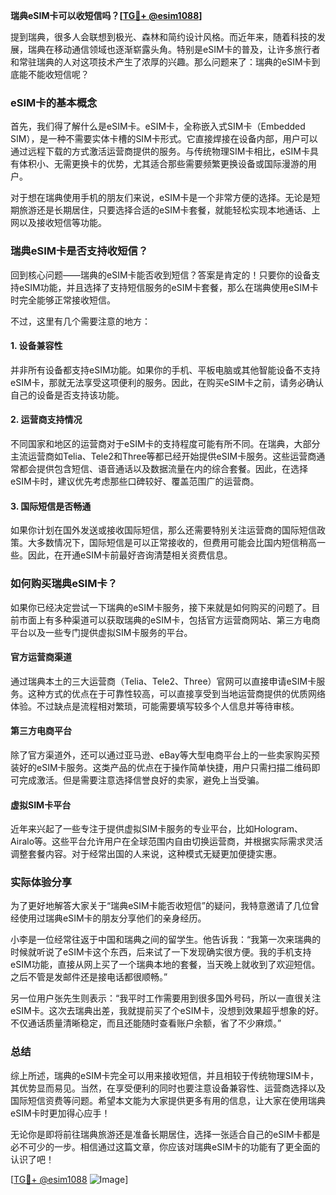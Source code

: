 **瑞典eSIM卡可以收短信吗？[[TG💪+ @esim1088](https://t.me/s/esim1088)]**

提到瑞典，很多人会联想到极光、森林和简约设计风格。而近年来，随着科技的发展，瑞典在移动通信领域也逐渐崭露头角。特别是eSIM卡的普及，让许多旅行者和常驻瑞典的人对这项技术产生了浓厚的兴趣。那么问题来了：瑞典的eSIM卡到底能不能收短信呢？

### eSIM卡的基本概念

首先，我们得了解什么是eSIM卡。eSIM卡，全称嵌入式SIM卡（Embedded SIM），是一种不需要实体卡槽的SIM卡形式。它直接焊接在设备内部，用户可以通过远程下载的方式激活运营商提供的服务。与传统物理SIM卡相比，eSIM卡具有体积小、无需更换卡的优势，尤其适合那些需要频繁更换设备或国际漫游的用户。

对于想在瑞典使用手机的朋友们来说，eSIM卡是一个非常方便的选择。无论是短期旅游还是长期居住，只要选择合适的eSIM卡套餐，就能轻松实现本地通话、上网以及接收短信等功能。

### 瑞典eSIM卡是否支持收短信？

回到核心问题——瑞典的eSIM卡能否收到短信？答案是肯定的！只要你的设备支持eSIM功能，并且选择了支持短信服务的eSIM卡套餐，那么在瑞典使用eSIM卡时完全能够正常接收短信。

不过，这里有几个需要注意的地方：

#### 1. 设备兼容性
并非所有设备都支持eSIM功能。如果你的手机、平板电脑或其他智能设备不支持eSIM卡，那就无法享受这项便利的服务。因此，在购买eSIM卡之前，请务必确认自己的设备是否支持该功能。

#### 2. 运营商支持情况
不同国家和地区的运营商对于eSIM卡的支持程度可能有所不同。在瑞典，大部分主流运营商如Telia、Tele2和Three等都已经开始提供eSIM卡服务。这些运营商通常都会提供包含短信、语音通话以及数据流量在内的综合套餐。因此，在选择eSIM卡时，建议优先考虑那些口碑较好、覆盖范围广的运营商。

#### 3. 国际短信是否畅通
如果你计划在国外发送或接收国际短信，那么还需要特别关注运营商的国际短信政策。大多数情况下，国际短信是可以正常接收的，但费用可能会比国内短信稍高一些。因此，在开通eSIM卡前最好咨询清楚相关资费信息。

### 如何购买瑞典eSIM卡？

如果你已经决定尝试一下瑞典的eSIM卡服务，接下来就是如何购买的问题了。目前市面上有多种渠道可以获取瑞典的eSIM卡，包括官方运营商网站、第三方电商平台以及一些专门提供虚拟SIM卡服务的平台。

#### 官方运营商渠道
通过瑞典本土的三大运营商（Telia、Tele2、Three）官网可以直接申请eSIM卡服务。这种方式的优点在于可靠性较高，可以直接享受到当地运营商提供的优质网络体验。不过缺点是流程相对繁琐，可能需要填写较多个人信息并等待审核。

#### 第三方电商平台
除了官方渠道外，还可以通过亚马逊、eBay等大型电商平台上的一些卖家购买预装好的eSIM卡服务。这类产品的优点在于操作简单快捷，用户只需扫描二维码即可完成激活。但是需要注意选择信誉良好的卖家，避免上当受骗。

#### 虚拟SIM卡平台
近年来兴起了一些专注于提供虚拟SIM卡服务的专业平台，比如Hologram、Airalo等。这些平台允许用户在全球范围内自由切换运营商，并根据实际需求灵活调整套餐内容。对于经常出国的人来说，这种模式无疑更加便捷实惠。

### 实际体验分享

为了更好地解答大家关于“瑞典eSIM卡能否收短信”的疑问，我特意邀请了几位曾经使用过瑞典eSIM卡的朋友分享他们的亲身经历。

小李是一位经常往返于中国和瑞典之间的留学生。他告诉我：“我第一次来瑞典的时候就听说了eSIM卡这个东西，后来试了一下发现确实很方便。我的手机支持eSIM功能，直接从网上买了一个瑞典本地的套餐，当天晚上就收到了欢迎短信。之后不管是发邮件还是接电话都很顺畅。”

另一位用户张先生则表示：“我平时工作需要用到很多国外号码，所以一直很关注eSIM卡。这次去瑞典出差，我就提前买了个eSIM卡，没想到效果超乎想象的好。不仅通话质量清晰稳定，而且还能随时查看账户余额，省了不少麻烦。”

### 总结

综上所述，瑞典的eSIM卡完全可以用来接收短信，并且相较于传统物理SIM卡，其优势显而易见。当然，在享受便利的同时也要注意设备兼容性、运营商选择以及国际短信资费等问题。希望本文能为大家提供更多有用的信息，让大家在使用瑞典eSIM卡时更加得心应手！

无论你是即将前往瑞典旅游还是准备长期居住，选择一张适合自己的eSIM卡都是必不可少的一步。相信通过这篇文章，你应该对瑞典eSIM卡的功能有了更全面的认识了吧！

[[TG💪+ @esim1088](https://t.me/s/esim1088) ![Image](https://i.postimg.cc/4NQfJmqS/Snipaste-2025-05-13-00-14-12.png)]